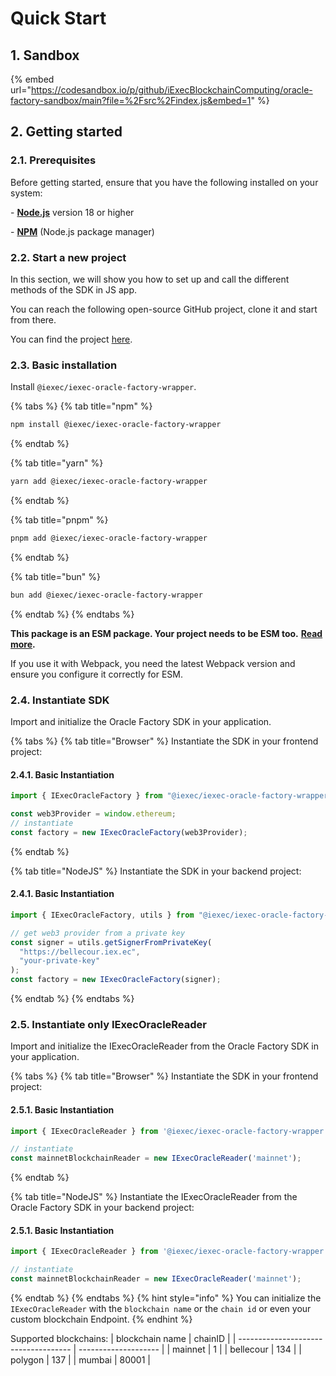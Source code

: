 # Quick Start

## 1. Sandbox

{% embed url="https://codesandbox.io/p/github/iExecBlockchainComputing/oracle-factory-sandbox/main?file=%2Fsrc%2Findex.js&embed=1" %}

## 2. Getting started

### **2.1. Prerequisites**

Before getting started, ensure that you have the following installed on your system:

\- [**Node.js**](https://nodejs.org/en/) version 18 or higher

\- [**NPM**](https://docs.npmjs.com/) (Node.js package manager)

### **2.2. Start a new project**

In this section, we will show you how to set up and call the different methods of the SDK in JS app.

You can reach the following open-source GitHub project, clone it and start from there.

You can find the project [here](https://github.com/iExecBlockchainComputing/iexec-oracle-factory-wrapper).

### **2.3. Basic installation**

Install `@iexec/iexec-oracle-factory-wrapper`.

{% tabs %}
{% tab title="npm" %}

```sh
npm install @iexec/iexec-oracle-factory-wrapper
```

{% endtab %}

{% tab title="yarn" %}

```sh
yarn add @iexec/iexec-oracle-factory-wrapper
```

{% endtab %}

{% tab title="pnpm" %}

```sh
pnpm add @iexec/iexec-oracle-factory-wrapper
```

{% endtab %}

{% tab title="bun" %}

```sh
bun add @iexec/iexec-oracle-factory-wrapper
```

{% endtab %}
{% endtabs %}

**This package is an ESM package. Your project needs to be ESM too.** [**Read more**](https://gist.github.com/sindresorhus/a39789f98801d908bbc7ff3ecc99d99c)**.**

If you use it with Webpack, you need the latest Webpack version and ensure you configure it correctly for ESM.

### **2.4. Instantiate SDK**

Import and initialize the Oracle Factory SDK in your application.

{% tabs %}
{% tab title="Browser" %}
Instantiate the SDK in your frontend project:

#### 2.4.1. Basic Instantiation

```javascript
import { IExecOracleFactory } from "@iexec/iexec-oracle-factory-wrapper";

const web3Provider = window.ethereum;
// instantiate
const factory = new IExecOracleFactory(web3Provider);
```

{% endtab %}

{% tab title="NodeJS" %}
Instantiate the SDK in your backend project:

#### 2.4.1. Basic Instantiation

```javascript
import { IExecOracleFactory, utils } from "@iexec/iexec-oracle-factory-wrapper";

// get web3 provider from a private key
const signer = utils.getSignerFromPrivateKey(
  "https://bellecour.iex.ec",
  "your-private-key"
);
const factory = new IExecOracleFactory(signer);
```

{% endtab %}
{% endtabs %}

### **2.5. Instantiate only IExecOracleReader**

Import and initialize the IExecOracleReader from the Oracle Factory SDK in your application.

{% tabs %}
{% tab title="Browser" %}
Instantiate the SDK in your frontend project:

#### 2.5.1. Basic Instantiation

```javascript
import { IExecOracleReader } from '@iexec/iexec-oracle-factory-wrapper';

// instantiate
const mainnetBlockchainReader = new IExecOracleReader('mainnet');
```

{% endtab %}

{% tab title="NodeJS" %}
Instantiate the IExecOracleReader from the Oracle Factory SDK in your backend project:

#### 2.5.1. Basic Instantiation

```javascript
import { IExecOracleReader } from '@iexec/iexec-oracle-factory-wrapper';

// instantiate
const mainnetBlockchainReader = new IExecOracleReader('mainnet');
```

{% endtab %}
{% endtabs %}
{% hint style="info" %}
You can initialize the `IExecOracleReader` with the `blockchain name` or the `chain id` or even your custom blockchain Endpoint.
{% endhint %}

Supported blockchains: 
| blockchain name                      | chainID              | 
| ------------------------------------ | -------------------- |
| mainnet                              | 1                    |
| bellecour                            | 134                  |
| polygon                              | 137                  |
| mumbai                               | 80001                |
